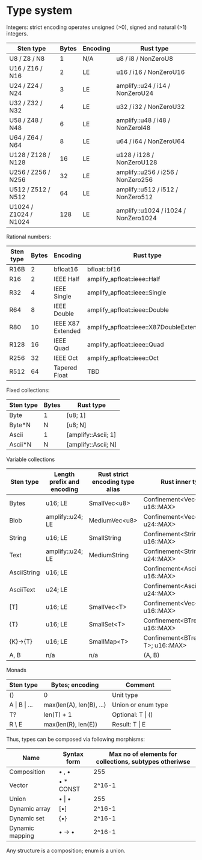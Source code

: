 # Type system

Integers: strict encoding operates unsigned (>0), signed and natural (>1) integers.

| Sten type             | Bytes | Encoding | Rust type                            |
| --------------------- | ----- | -------- | ------------------------------------ |
| U8 / Z8 / N8          | 1     | N/A      | u8 / i8 / NonZeroU8                  |
| U16 / Z16 / N16       | 2     | LE       | u16 / i16 / NonZeroU16               |
| U24 / Z24 / N24       | 3     | LE       | amplify::u24 / i14 / NonZeroU24      |
| U32 / Z32 / N32       | 4     | LE       | u32 / i32 / NonZeroU32               |
| U58 / Z48 / N48       | 6     | LE       | amplify::u48 / i48 / NonZeroI48      |
| U64 / Z64 / N64       | 8     | LE       | u64 / i64 / NonZeroU64               |
| U128 / Z128 / N128    | 16    | LE       | u128 / i128 / NonZeroU128            |
| U256 / Z256 / N256    | 32    | LE       | amplify::u256 / i256 / NonZero256    |
| U512 / Z512 / N512    | 64    | LE       | amplify::u512 / i512 / NonZero512    |
| U1024 / Z1024 / N1024 | 128   | LE       | amplify::u1024 / i1024 / NonZero1024 |

Rational numbers:

| Sten type | Bytes | Encoding          | Rust type                                 |
| --------- | ----- | ----------------- | ----------------------------------------- |
| R16B      | 2     | bfloat16          | bfloat::bf16                              |
| R16       | 2     | IEEE Half         | amplify\_apfloat::ieee::Half              |
| R32       | 4     | IEEE Single       | amplify\_apfloat::ieee::Single            |
| R64       | 8     | IEEE Double       | amplify\_apfloat::ieee::Double            |
| R80       | 10    | IEEE X87 Extended | amplify\_apfloat::ieee::X87DoubleExtended |
| R128      | 16    | IEEE Quad         | amplify\_apfloat::ieee::Quad              |
| R256      | 32    | IEEE Oct          | amplify\_apfloat::ieee::Oct               |
| R512      | 64    | Tapered Float     | TBD                                       |

Fixed collections:

| Sten type | Bytes | Rust type            |
| --------- | ----- | -------------------- |
| Byte      | 1     | \[u8; 1]             |
| Byte\*N   | N     | \[u8; N]             |
| Ascii     | 1     | \[amplify::Ascii; 1] |
| Ascii\*N  | N     | \[amplify::Ascii; N] |

Variable collections

| Sten type   | Length prefix and encoding | Rust strict encoding type alias | Rust inner type                         |
| ----------- | -------------------------- | ------------------------------- | --------------------------------------- |
| Bytes       | u16; LE                    | SmallVec\<u8>                   | Confinement\<Vec\<u8>; u16::MAX>        |
| Blob        | amplify::u24; LE           | MediumVec\<u8>                  | Confinement\<Vec\<u8>; u24::MAX>        |
| String      | u16; LE                    | SmallString                     | Confinement\<String; u16::MAX>          |
| Text        | amplify::u24; LE           | MediumString                    | Confinement\<String; u24::MAX>          |
| AsciiString | u16; LE                    |                                 | Confinement\<AsciiChar; u16::MAX>       |
| AsciiText   | u24; LE                    |                                 | Confinement\<AsciiChar; u24::MAX>       |
| \[T]        | u16; LE                    | SmallVec\<T>                    | Confinement\<Vec\<T>; u16::MAX>         |
| {T}         | u16; LE                    | SmallSet\<T>                    | Confinement\<BTreeSet\<T>; u16::MAX>    |
| {K}->{T}    | u16; LE                    | SmallMap\<T>                    | Confinement\<BTreeMap\<K, T>; u16::MAX> |
| A, B        | n/a                        | n/a                             | (A, B)                                  |

Monads

| Sten type     | Bytes; encoding          | Comment            |
| ------------- | ------------------------ | ------------------ |
| ()            | 0                        | Unit type          |
| A \| B \| ... | max(len(A), len(B), ...) | Union or enum type |
| T?            | len(T) + 1               | Optional: T \| ()  |
| R \ E         | max(len(R), len(E))      | Result: T \| E     |

Thus, types can be composed via following morphisms:

| Name            | Syntax form | Max no of elements for collections, subtypes otheriwse |
| --------------- | ----------- | ------------------------------------------------------ |
| Composition     | • , •       | 255                                                    |
| Vector          | • \* CONST  | 2^16-1                                                 |
| Union           | • \| •      | 255                                                    |
| Dynamic array   | \[•]        | 2^16-1                                                 |
| Dynamic set     | {•}         | 2^16-1                                                 |
| Dynamic mapping | • -> •      | 2^16-1                                                 |

Any structure is a composition; enum is a union.
